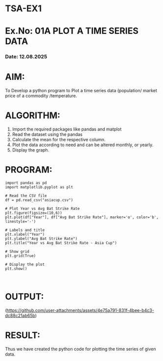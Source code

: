 # TSA-EX1
# Ex.No: 01A PLOT A TIME SERIES DATA
###  Date: 12.08.2025

# AIM:
To Develop a python program to Plot a time series data (population/ market price of a commodity
/temperature.
# ALGORITHM:
1. Import the required packages like pandas and matplot
2. Read the dataset using the pandas
3. Calculate the mean for the respective column.
4. Plot the data according to need and can be altered monthly, or yearly.
5. Display the graph.
# PROGRAM:

```
import pandas as pd
import matplotlib.pyplot as plt

# Read the CSV file
df = pd.read_csv("asiacup.csv") 

# Plot Year vs Avg Bat Strike Rate
plt.figure(figsize=(10,6))
plt.plot(df["Year"], df["Avg Bat Strike Rate"], marker='o', color='b', linestyle='-')

# Labels and title
plt.xlabel("Year")
plt.ylabel("Avg Bat Strike Rate")
plt.title("Year vs Avg Bat Strike Rate - Asia Cup")

# Show grid
plt.grid(True)

# Display the plot
plt.show()



```
# OUTPUT:

(https://github.com/user-attachments/assets/4e75a791-831f-4bee-b4c3-dc88c21ab65b)


# RESULT:
Thus we have created the python code for plotting the time series of given data.
